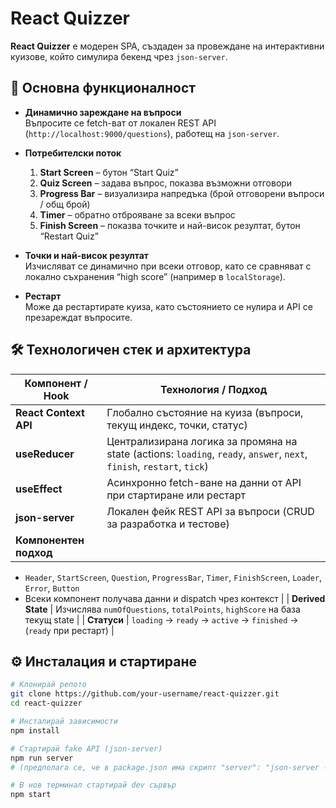 # React Quizzer

**React Quizzer** е модерен SPA, създаден за провеждане на интерактивни куизове, който симулира бекенд чрез `json-server`.

## 🚀 Основна функционалност

- **Динамично зареждане на въпроси**  
  Въпросите се fetch-ват от локален REST API (`http://localhost:9000/questions`), работещ на `json-server`.

- **Потребителски поток**  
  1. **Start Screen** – бутон “Start Quiz”  
  2. **Quiz Screen** – задава въпрос, показва възможни отговори  
  3. **Progress Bar** – визуализира напредъка (брой отговорени въпроси / общ брой)  
  4. **Timer** – обратно отброяване за всеки въпрос  
  5. **Finish Screen** – показва точките и най-висок резултат, бутон “Restart Quiz”

- **Точки и най-висок резултат**  
  Изчисляват се динамично при всеки отговор, като се сравняват с локално съхранения “high score” (например в `localStorage`).

- **Рестарт**  
  Може да рестартирате куиза, като състоянието се нулира и API се презареждат въпросите.

## 🛠 Технологичен стек и архитектура

| Компонент / Hook        | Технология / Подход      |
|-------------------------|--------------------------|
| **React Context API**   | Глобално състояние на куиза (въпроси, текущ индекс, точки, статус) |
| **useReducer**          | Централизирана логика за промяна на state (actions: `loading`, `ready`, `answer`, `next`, `finish`, `restart`, `tick`) |
| **useEffect**           | Асинхронно fetch-ване на данни от API при стартиране или рестарт |
| **json-server**         | Локален фейк REST API за въпроси (CRUD за разработка и тестове) |
| **Компонентен подход**  |  
  - `Header`, `StartScreen`, `Question`, `ProgressBar`, `Timer`, `FinishScreen`, `Loader`, `Error`, `Button`  
  - Всеки компонент получава данни и dispatch чрез контекст |
| **Derived State**       | Изчислява `numOfQuestions`, `totalPoints`, `highScore` на база текущ state |
| **Статуси**             | `loading` → `ready` → `active` → `finished` → (`ready` при рестарт) |

## ⚙️ Инсталация и стартиране

```bash
# Клонирай репото
git clone https://github.com/your-username/react-quizzer.git
cd react-quizzer

# Инсталирай зависимости
npm install

# Стартирай fake API (json-server)
npm run server
# (предполага се, че в package.json има скрипт "server": "json-server --watch db.json --port 9000")

# В нов терминал стартирай dev сървър
npm start
